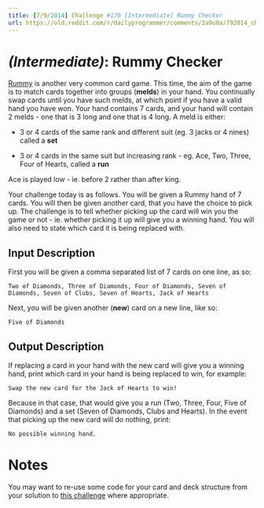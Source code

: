 ```yaml
---
title: [7/9/2014] Challenge #170 [Intermediate] Rummy Checker
url: https://old.reddit.com/r/dailyprogrammer/comments/2a9u0a/792014_challenge_170_intermediate_rummy_checker/
---
```


# [](#IntermediateIcon) _(Intermediate)_: Rummy Checker

[Rummy](http://en.wikipedia.org/wiki/Rummy) is another very common card game. This time, the aim of the game is to match cards together into groups (**melds**) in your hand. You continually swap cards until you have such melds, at which point if you have a valid hand you have won. Your hand contains 7 cards, and your hand will contain 2 melds - one that is 3 long and one that is 4 long. A meld is either:

* 3 or 4 cards of the same rank and different suit (eg. 3 jacks or 4 nines) called a **set**

* 3 or 4 cards in the same suit but increasing rank - eg. Ace, Two, Three, Four of Hearts, called a **run**

Ace is played low - ie. before 2 rather than after king.

Your challenge today is as follows. You will be given a Rummy hand of 7 cards. You will then be given another card, that you have the choice to pick up. The challenge is to tell whether picking up the card will win you the game or not - ie. whether picking it up will give you a winning hand. You will also need to state which card it is being replaced with.
    
## Input Description

First you will be given a comma separated list of 7 cards on one line, as so:

    Two of Diamonds, Three of Diamonds, Four of Diamonds, Seven of Diamonds, Seven of Clubs, Seven of Hearts, Jack of Hearts

Next, you will be given another (**new**) card on a new line, like so:

    Five of Diamonds
    
## Output Description

If replacing a card in your hand with the new card will give you a winning hand, print which card in your hand is being replaced to win, for example:

    Swap the new card for the Jack of Hearts to win!

Because in that case, that would give you a run (Two, Three, Four, Five of Diamonds) and a set (Seven of Diamonds, Clubs and Hearts). In the event that picking up the new card will do nothing, print:

	No possible winning hand.

# Notes

You may want to re-use some code for your card and deck structure from your solution to [this challenge](http://www.reddit.com/r/dailyprogrammer/comments/29zut0) where appropriate.